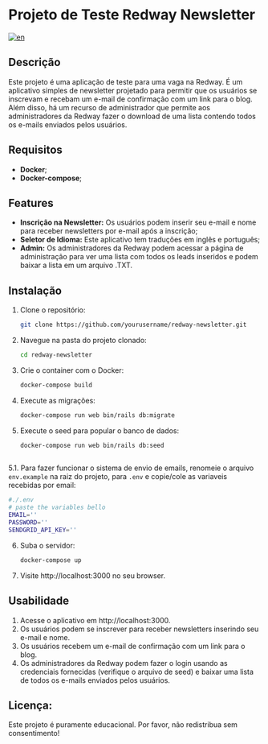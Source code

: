 # Projeto de Teste Redway Newsletter

[![en](https://img.shields.io/badge/lang-en-red.svg)](https://github.com/JordanBiego/redway_newsletter/blob/develop/README.md)

## Descrição

Este projeto é uma aplicação de teste para uma vaga na Redway. É um aplicativo simples de newsletter projetado para permitir que os usuários se inscrevam e recebam um e-mail de confirmação com um link para o blog. Além disso, há um recurso de administrador que permite aos administradores da Redway fazer o download de uma lista contendo todos os e-mails enviados pelos usuários.

## Requisitos

- **Docker**;
- **Docker-compose**;

## Features

- **Inscrição na Newsletter:** Os usuários podem inserir seu e-mail e nome para receber newsletters por e-mail após a inscrição;
- **Seletor de Idioma:** Este aplicativo tem traduções em inglês e português;
- **Admin:** Os administradores da Redway podem acessar a página de administração para ver uma lista com todos os leads inseridos e podem baixar a lista em um arquivo .TXT.

## Instalação

1. Clone o repositório:
   ```bash
   git clone https://github.com/yourusername/redway-newsletter.git
2. Navegue na pasta do projeto clonado:
    ```bash
    cd redway-newsletter
3. Crie o container com o Docker:
    ```bash
    docker-compose build
4. Execute as migrações:
    ```bash
    docker-compose run web bin/rails db:migrate
5. Execute o seed para popular o banco de dados:
    ```bash
    docker-compose run web bin/rails db:seed
        
5.1. Para fazer funcionar o sistema de envio de emails, renomeie o arquivo `env.example` na raiz do projeto, para `.env` e copie/cole as variaveis recebidas por email:
   ```bash
   #./.env
   # paste the variables bello
   EMAIL=''
   PASSWORD=''
   SENDGRID_API_KEY=''
   ```
6. Suba o servidor:
    ```bash
    docker-compose up
7. Visite http://localhost:3000 no seu browser.

## Usabilidade

1. Acesse o aplicativo em http://localhost:3000.
2. Os usuários podem se inscrever para receber newsletters inserindo seu e-mail e nome.
3. Os usuários recebem um e-mail de confirmação com um link para o blog.
4. Os administradores da Redway podem fazer o login usando as credenciais fornecidas (verifique o arquivo de seed) e baixar uma lista de todos os e-mails enviados pelos usuários.

## Licença:

Este projeto é puramente educacional. Por favor, não redistribua sem consentimento!

